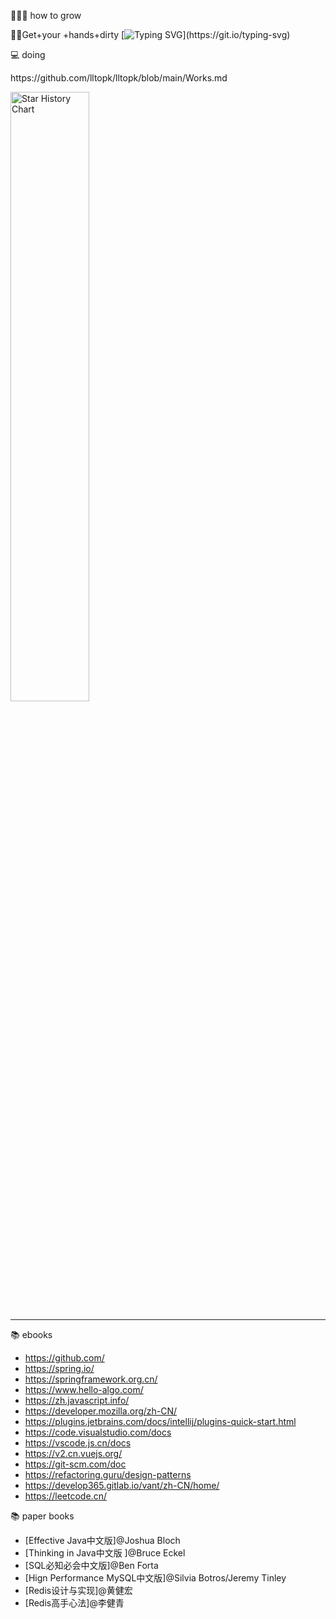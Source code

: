 <!--
**lltopk/lltopk** is a ✨ _special_ ✨ repository because its `README.md` (this file) appears on your GitHub profile.

Here are some ideas to get you started:

- 🔭 I’m currently working on ...
- 🌱 I’m currently learning ...
- 👯 I’m looking to collaborate on ...
- 🤔 I’m looking for help with ...
- 💬 Ask me about ...
- 📫 How to reach me: ...
- 😄 Pronouns: ...
- ⚡ Fun fact: ...
- Hi there 👋
-->
🚵🏻‍♂️ how to grow

👋👋Get+your +hands+dirty
[![Typing SVG](https://readme-typing-svg.demolab.com?font=Exo+2&size=18&pause=1000&vCenter=true&width=700&lines=🧠brain+🤔ideas+🍂details+🌳forms+📰docs...)](https://git.io/typing-svg)

💻 doing
<p>https://github.com/lltopk/lltopk/blob/main/Works.md</p>

<picture>
  <img
    alt="Star History Chart"
    src="https://api.star-history.com/svg?repos=lltopk/data-desensitization,lltopk/feignx-plugin,lltopk/clear-unused-images-in-markdowns&type=Date&theme=dark"
    style="width: 50%; height: 50%;"
  />
</picture>

---
📚 ebooks
- https://github.com/
- https://spring.io/
- https://springframework.org.cn/
- https://www.hello-algo.com/
- https://zh.javascript.info/
- https://developer.mozilla.org/zh-CN/
- https://plugins.jetbrains.com/docs/intellij/plugins-quick-start.html
- https://code.visualstudio.com/docs
- https://vscode.js.cn/docs
- https://v2.cn.vuejs.org/
- https://git-scm.com/doc
- https://refactoring.guru/design-patterns
- https://develop365.gitlab.io/vant/zh-CN/home/
- https://leetcode.cn/

📚 paper books
- [Effective Java中文版]@Joshua Bloch
- [Thinking in Java中文版 ]@Bruce Eckel
- [SQL必知必会中文版]@Ben Forta
- [Hign Performance MySQL中文版]@Silvia Botros/Jeremy Tinley
- [Redis设计与实现]@黄健宏
- [Redis高手心法]@李健青

